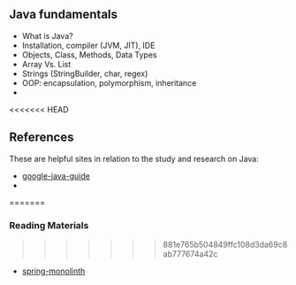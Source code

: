 ## Java fundamentals

- What is Java?
- Installation, compiler (JVM, JIT), IDE
- Objects, Class, Methods, Data Types
- Array Vs. List
- Strings (StringBuilder, char, regex)
- OOP: encapsulation, polymorphism, inheritance
- 

<<<<<<< HEAD
## References

These are helpful sites in relation to the study and research on Java:

- [google-java-guide](https://google.github.io/styleguide/javaguide.html)
- 
=======
### Reading Materials
>>>>>>> 881e765b504849ffc108d3da69c8ab777674a42c

- [spring-monolinth](https://spring.io/blog/2022/10/21/introducing-spring-modulith)

